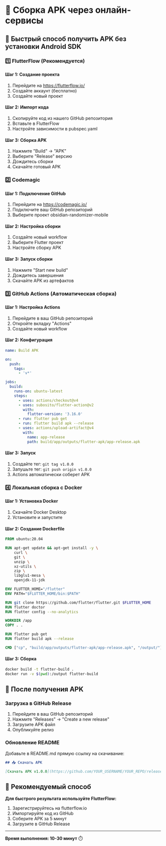# 🔧 Сборка APK через онлайн-сервисы

## 🎯 Быстрый способ получить APK без установки Android SDK

### 1️⃣ FlutterFlow (Рекомендуется)

#### Шаг 1: Создание проекта
1. Перейдите на https://flutterflow.io/
2. Создайте аккаунт (бесплатно)
3. Создайте новый проект

#### Шаг 2: Импорт кода
1. Скопируйте код из нашего GitHub репозитория
2. Вставьте в FlutterFlow
3. Настройте зависимости в pubspec.yaml

#### Шаг 3: Сборка APK
1. Нажмите "Build" → "APK"
2. Выберите "Release" версию
3. Дождитесь сборки
4. Скачайте готовый APK

### 2️⃣ Codemagic

#### Шаг 1: Подключение GitHub
1. Перейдите на https://codemagic.io/
2. Подключите ваш GitHub репозиторий
3. Выберите проект obsidian-randomizer-mobile

#### Шаг 2: Настройка сборки
1. Создайте новый workflow
2. Выберите Flutter проект
3. Настройте сборку APK

#### Шаг 3: Запуск сборки
1. Нажмите "Start new build"
2. Дождитесь завершения
3. Скачайте APK из артефактов

### 3️⃣ GitHub Actions (Автоматическая сборка)

#### Шаг 1: Настройка Actions
1. Перейдите в ваш GitHub репозиторий
2. Откройте вкладку "Actions"
3. Создайте новый workflow

#### Шаг 2: Конфигурация
```yaml
name: Build APK

on:
  push:
    tags:
      - 'v*'

jobs:
  build:
    runs-on: ubuntu-latest
    steps:
      - uses: actions/checkout@v4
      - uses: subosito/flutter-action@v2
        with:
          flutter-version: '3.16.0'
      - run: flutter pub get
      - run: flutter build apk --release
      - uses: actions/upload-artifact@v4
        with:
          name: app-release
          path: build/app/outputs/flutter-apk/app-release.apk
```

#### Шаг 3: Запуск
1. Создайте тег: `git tag v1.0.0`
2. Запушьте тег: `git push origin v1.0.0`
3. Actions автоматически соберет APK

### 4️⃣ Локальная сборка с Docker

#### Шаг 1: Установка Docker
1. Скачайте Docker Desktop
2. Установите и запустите

#### Шаг 2: Создание Dockerfile
```dockerfile
FROM ubuntu:20.04

RUN apt-get update && apt-get install -y \
    curl \
    git \
    unzip \
    xz-utils \
    zip \
    libglu1-mesa \
    openjdk-11-jdk

ENV FLUTTER_HOME="/flutter"
ENV PATH="$FLUTTER_HOME/bin:$PATH"

RUN git clone https://github.com/flutter/flutter.git $FLUTTER_HOME
RUN flutter doctor
RUN flutter config --no-analytics

WORKDIR /app
COPY . .

RUN flutter pub get
RUN flutter build apk --release

CMD ["cp", "build/app/outputs/flutter-apk/app-release.apk", "/output/"]
```

#### Шаг 3: Сборка
```bash
docker build -t flutter-build .
docker run -v $(pwd):/output flutter-build
```

## 📱 После получения APK

### Загрузка в GitHub Release
1. Перейдите в ваш GitHub репозиторий
2. Нажмите "Releases" → "Create a new release"
3. Загрузите APK файл
4. Опубликуйте релиз

### Обновление README
Добавьте в README.md прямую ссылку на скачивание:
```markdown
## 📥 Скачать APK

[Скачать APK v1.0.0](https://github.com/YOUR_USERNAME/YOUR_REPO/releases/download/v1.0.0/app-release.apk)
```

## 🎯 Рекомендуемый способ

**Для быстрого результата используйте FlutterFlow:**
1. Зарегистрируйтесь на flutterflow.io
2. Импортируйте код из GitHub
3. Соберите APK за 5 минут
4. Загрузите в GitHub Release

---

**Время выполнения: 10-30 минут** ⏱️ 